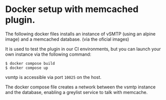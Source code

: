 # Docker setup with memcached plugin.

The following docker files installs an instance of vSMTP (using an alpine image) and a memcached database. (via the oficial images)

It is used to test the plugin in our CI environments, but you can launch your own instance via the following command: 

```
$ docker compose build
$ docker compose up
```

vsmtp is accessible via port `10025` on the host.

The docker compose file creates a network between the vsmtp instance and the database, enabling a greylist service to talk with memcache.
